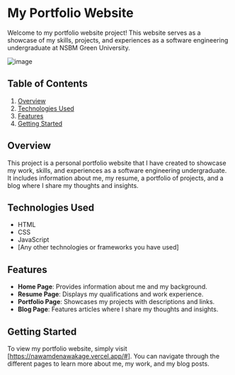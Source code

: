 # My Portfolio Website

Welcome to my portfolio website project! This website serves as a showcase of my skills, projects, and experiences as a software engineering undergraduate at NSBM Green University.

![image](https://github.com/nawam727/portfoliowebsite/assets/86096042/f956e108-715b-41d4-84d7-201fe71b0f6d)

## Table of Contents

1. [Overview](#overview)
2. [Technologies Used](#technologies-used)
3. [Features](#features)
4. [Getting Started](#getting-started)

## Overview

This project is a personal portfolio website that I have created to showcase my work, skills, and experiences as a software engineering undergraduate. It includes information about me, my resume, a portfolio of projects, and a blog where I share my thoughts and insights.

## Technologies Used

- HTML
- CSS
- JavaScript
- [Any other technologies or frameworks you have used]

## Features

- **Home Page**: Provides information about me and my background.
- **Resume Page**: Displays my qualifications and work experience.
- **Portfolio Page**: Showcases my projects with descriptions and links.
- **Blog Page**: Features articles where I share my thoughts and insights.

## Getting Started

To view my portfolio website, simply visit [https://nawamdenawakage.vercel.app/#]. You can navigate through the different pages to learn more about me, my work, and my blog posts.
